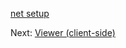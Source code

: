 [net setup](viewer/net.md ':include :type=markdown')

Next: [Viewer (client-side)](viewer/3legged/ui)